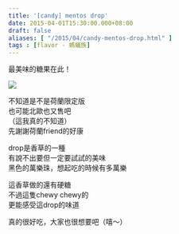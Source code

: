 ```yaml
---
title: '[candy] mentos drop'
date: 2015-04-01T15:30:00.000+08:00
draft: false
aliases: [ "/2015/04/candy-mentos-drop.html" ]
tags : [flavor - 螞蟻族]
---
```


最美味的糖果在此！  

![](/images/mentosdrop.jpg)

不知道是不是荷蘭限定版  
也可能北歐也又售吧  
（這我真的不知道）  
先謝謝荷蘭friend的好康  
  
drop是香草的一種  
有說不出要但一定要試試的美味  
黑色的萬樂珠，想起吃的時候有多萬樂  
  
這香草做的還有硬糖  
不過這隻chewy chewy的  
更能感受這drop的味道  
  
真的很好吃，大家也很想要吧（嘻～）
